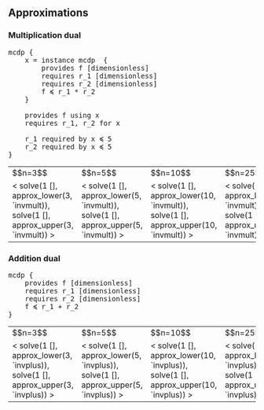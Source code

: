 


## Approximations


### Multiplication dual

<pre class='mcdp' id='invmult'>
mcdp {
    x = instance mcdp  {
        provides f [dimensionless]
        requires r_1 [dimensionless]
        requires r_2 [dimensionless]
        f ≼ r_1 * r_2
    }

    provides f using x
    requires r_1, r_2 for x

    r_1 required by x ≼ 5
    r_2 required by x ≼ 5
}
</pre>


<table class="approx">
    <tr>
        <!-- <td>$$n=1$$</td> -->
        <td>$$n=3$$</td>
        <td>$$n=5$$</td>
        <td>$$n=10$$</td>
        <td>$$n=25$$</td>
    </tr>
    <tr>
        <!-- <td>
        <render class='plot_value_generic'>
            &lt; solve(1 [], approx_lower(1, `invmult)),
                 solve(1 [], approx_upper(1, `invmult))  &gt;
        </render>
        </td> -->
        <td>
        <render class='plot_value_generic'>
            &lt; solve(1 [], approx_lower(3, `invmult)),
                 solve(1 [], approx_upper(3, `invmult))  &gt;
        </render>
        </td>
        <td>
        <render class='plot_value_generic'>
            &lt; solve(1 [], approx_lower(5, `invmult)),
                 solve(1 [], approx_upper(5, `invmult))  &gt;
        </render>
        </td>
        <td>
        <render class='plot_value_generic'>
            &lt; solve(1 [], approx_lower(10, `invmult)),
                 solve(1 [], approx_upper(10, `invmult))  &gt;
        </render>
        </td>
        <td>
        <render class='plot_value_generic'>
            &lt; solve(1 [], approx_lower(25, `invmult)),
                 solve(1 [], approx_upper(25, `invmult))  &gt;
        </render>
        </td>
    </tr>

</table>


### Addition dual

<pre class='mcdp' id='invplus'>
mcdp {
    provides f [dimensionless]
    requires r_1 [dimensionless]
    requires r_2 [dimensionless]
    f ≼ r_1 + r_2
}
</pre>

<!-- <pre class='ndp_graph_templatized'>`invplus</pre> -->

<table class="approx">
    <tr>
        <!-- <td>$$n=1$$</td> -->
        <td>$$n=3$$</td>
        <td>$$n=5$$</td>
        <td>$$n=10$$</td>
        <td>$$n=25$$</td>
    </tr>
    <tr>
        <!-- <td>
        <render class='plot_value_generic'>
            &lt; solve(1 [], approx_lower(1, `invplus)),
                 solve(1 [], approx_upper(1, `invplus))  &gt;
        </render>
        </td> -->
        <td>
        <render class='plot_value_generic'>
            &lt; solve(1 [], approx_lower(3, `invplus)),
                 solve(1 [], approx_upper(3, `invplus))  &gt;
        </render>
        </td>
        <td>
        <render class='plot_value_generic'>
            &lt; solve(1 [], approx_lower(5, `invplus)),
                 solve(1 [], approx_upper(5, `invplus))  &gt;
        </render>
        </td>
        <td>
        <render class='plot_value_generic'>
            &lt; solve(1 [], approx_lower(10, `invplus)),
                 solve(1 [], approx_upper(10, `invplus))  &gt;
        </render>
        </td>
        <td>
        <render class='plot_value_generic'>
            &lt; solve(1 [], approx_lower(25, `invplus)),
                 solve(1 [], approx_upper(25, `invplus))  &gt;
        </render>
        </td>
    </tr>

</table>

<style type='text/css'>
    table.approx img {
        width: 10em;
    }
</style>
